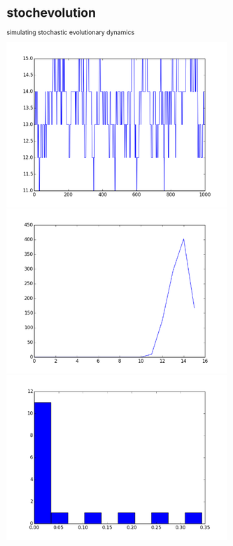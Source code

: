 stochevolution
==============

simulating stochastic evolutionary dynamics

![kmr0_distribution](kmr0_distribution.png)
![kmr0_frequency](kmr0_frequency.png)
![kmr0_hist](kmr0_hist.png)
